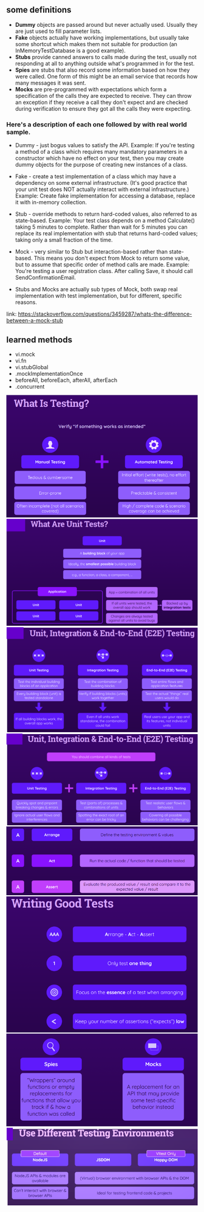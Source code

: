 ## some definitions

- **Dummy** objects are passed around but never actually used. Usually they are just used to fill parameter lists.
- **Fake** objects actually have working implementations, but usually take some shortcut which makes them not suitable for production (an InMemoryTestDatabase is a good example).
- **Stubs** provide canned answers to calls made during the test, usually not responding at all to anything outside what's programmed in for the test.
- **Spies** are stubs that also record some information based on how they were called. One form of this might be an email service that records how many messages it was sent.
- **Mocks** are pre-programmed with expectations which form a specification of the calls they are expected to receive. They can throw an exception if they receive a call they don't expect and are checked during verification to ensure they got all the calls they were expecting.

### Here's a description of each one followed by with real world sample.

- Dummy - just bogus values to satisfy the API.
Example: If you're testing a method of a class which requires many mandatory parameters in a constructor which have no effect on your test, then you may create dummy objects for the purpose of creating new instances of a class.

- Fake - create a test implementation of a class which may have a dependency on some external infrastructure. (It's good practice that your unit test does NOT actually interact with external infrastructure.)
Example: Create fake implementation for accessing a database, replace it with in-memory collection.

- Stub - override methods to return hard-coded values, also referred to as state-based.
Example: Your test class depends on a method Calculate() taking 5 minutes to complete. Rather than wait for 5 minutes you can replace its real implementation with stub that returns hard-coded values; taking only a small fraction of the time.

- Mock - very similar to Stub but interaction-based rather than state-based. This means you don't expect from Mock to return some value, but to assume that specific order of method calls are made.
Example: You're testing a user registration class. After calling Save, it should call SendConfirmationEmail.

- Stubs and Mocks are actually sub types of Mock, both swap real implementation with test implementation, but for different, specific reasons.

link: https://stackoverflow.com/questions/3459287/whats-the-difference-between-a-mock-stub

## learned methods
- vi.mock
- vi.fn
- vi.stubGlobal
- .mockImplementationOnce
- beforeAll,
  beforeEach,
  afterAll,
  afterEach
- .concurrent


<img src="./images/image-1.png"/>

<img src="./images/image-2.png"/>

<img src="./images/image-3.png"/>

<img src="./images/image-4.png"/>

<img src="./images/image-5.png"/>

<img src="./images/image-6.png"/>

<img src="./images/image-7.png"/>

<img src="./images/image-8.png"/>
